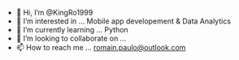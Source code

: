 - 👋 Hi, I’m @KingRo1999
- 👀 I’m interested in ... Mobile app developement & Data Analytics
- 🌱 I’m currently learning ... Python
- 💞️ I’m looking to collaborate on ...
- 📫 How to reach me ... romain.paulo@outlook.com

<!---
KingRo1999/KingRo1999 is a ✨ special ✨ repository because its `README.md` (this file) appears on your GitHub profile.
You can click the Preview link to take a look at your changes.
--->
